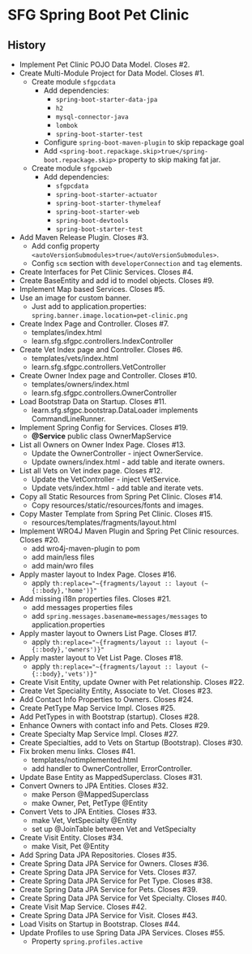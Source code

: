 # SFG Spring Boot Pet Clinic

## History
* Implement Pet Clinic POJO Data Model. Closes #2.
* Create Multi-Module Project for Data Model. Closes #1.
    * Create module `sfgpcdata`
        * Add dependencies: 
            * `spring-boot-starter-data-jpa`
            * `h2`
            * `mysql-connector-java`
            * `lombok`
            * `spring-boot-starter-test`
        * Configure `spring-boot-maven-plugin` to skip repackage goal
        * Add `<spring-boot.repackage.skip>true</spring-boot.repackage.skip>` property to skip making fat jar.
    * Create module `sfgpcweb`
        * Add dependencies: 
            * `sfgpcdata`
            * `spring-boot-starter-actuator`
            * `spring-boot-starter-thymeleaf`
            * `spring-boot-starter-web`
            * `spring-boot-devtools`
            * `spring-boot-starter-test`
* Add Maven Release Plugin. Closes #3.
    * Add config property `<autoVersionSubmodules>true</autoVersionSubmodules>`.
    * Config `scm` section with `developerConnection` and `tag` elements.
* Create Interfaces for Pet Clinic Services. Closes #4.
* Create BaseEntity and add id to model objects. Closes #9.
* Implement Map based Services. Closes #5.
* Use an image for custom banner.
    * Just add to application.properties: `spring.banner.image.location=pet-clinic.png`
* Create Index Page and Controller. Closes #7.
    * templates/index.html
    * learn.sfg.sfgpc.controllers.IndexController
* Create Vet Index page and Controller. Closes #6.
    * templates/vets/index.html
    * learn.sfg.sfgpc.controllers.VetController
* Create Owner Index page and Controller. Closes #10.
    * templates/owners/index.html
    * learn.sfg.sfgpc.controllers.OwnerController
* Load Bootstrap Data on Startup. Closes #11.
    * learn.sfg.sfgpc.bootstrap.DataLoader implements CommandLineRunner.
* Implement Spring Config for Services. Closes #19.
    * __@Service__ public class OwnerMapService
* List all Owners on Owner Index Page. Closes #13.
    * Update the OwnerController - inject OwnerService.
    * Update owners/index.html - add table and iterate owners.
* List all Vets on Vet index page. Closes #12.
    * Update the VetController - inject VetService.
    * Update vets/index.html - add table and iterate vets.
* Copy all Static Resources from Spring Pet Clinic. Closes #14.
    * Copy resources/static/resources/fonts and images.
* Copy Master Template from Spring Pet Clinic. Closes #15.
    * resources/templates/fragments/layout.html
* Implement WRO4J Maven Plugin and Spring Pet Clinic resources. Closes #20.
    * add wro4j-maven-plugin to pom
    * add main/less files
    * add main/wro files
* Apply master layout to Index Page. Closes #16.
    * apply `th:replace="~{fragments/layout :: layout (~{::body},'home')}"`
* Add missing i18n properties files. Closes #21.
    * add messages properties files
    * add `spring.messages.basename=messages/messages` to application.properties
* Apply master layout to Owners List Page. Closes #17.
    * apply `th:replace="~{fragments/layout :: layout (~{::body},'owners')}"`
* Apply master layout to Vet List Page. Closes #18.
    * apply `th:replace="~{fragments/layout :: layout (~{::body},'vets')}"`
* Create Visit Entity, update Owner with Pet relationship. Closes #22.
* Create Vet Speciality Entity, Associate to Vet. Closes #23.
* Add Contact Info Properties to Owners. Closes #24.
* Create PetType Map Service Impl. Closes #25.
* Add PetTypes in with Bootstrap (startup). Closes #28.
* Enhance Owners with contact info and Pets. Closes #29.
* Create Specialty Map Service Impl. Closes #27.
* Create Specialties, add to Vets on Startup (Bootstrap). Closes #30.
* Fix broken menu links. Closes #41.
    * templates/notimplemented.html
    * add handler to OwnerController, ErrorController.
* Update Base Entity as MappedSuperclass. Closes #31.
* Convert Owners to JPA Entities. Closes #32.
    * make Person @MappedSuperclass
    * make Owner, Pet, PetType @Entity
* Convert Vets to JPA Entities. Closes #33.
    * make Vet, VetSpecialty @Entity
    * set up @JoinTable between Vet and VetSpecialty
* Create Visit Entity. Closes #34.
    * make Visit, Pet @Entity
* Add Spring Data JPA Repositories. Closes #35.
* Create Spring Data JPA Service for Owners. Closes #36.
* Create Spring Data JPA Service for Vets. Closes #37.
* Create Spring Data JPA Service for Pet Type. Closes #38.
* Create Spring Data JPA Service for Pets. Closes #39.
* Create Spring Data JPA Service for Vet Specialty. Closes #40.
* Create Visit Map Service. Closes #42.
* Create Spring Data JPA Service for Visit. Closes #43.
* Load Visits on Startup in Bootstrap. Closes #44.
* Update Profiles to use Spring Data JPA Services. Closes #55.
    * Property `spring.profiles.active`
